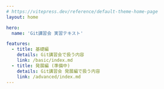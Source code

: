 ```yaml
---
# https://vitepress.dev/reference/default-theme-home-page
layout: home

hero:
  name: 'Git講習会 実習テキスト'

features:
  - title: 基礎編
    details: Git講習会で扱う内容
    link: /basic/index.md
  - title: 発展編 (準備中)
    details: Git講習会 発展編で扱う内容
    link: /advanced/index.md
---
```


